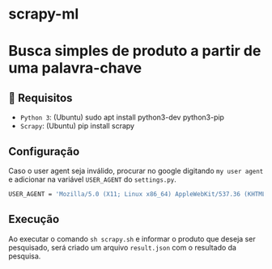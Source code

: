 # scrapy-ml
<h1> Busca simples de produto a partir de uma palavra-chave </h1>

## :hammer: Requisitos

- `Python 3`: (Ubuntu) sudo apt install python3-dev python3-pip
- `Scrapy`: (Ubuntu) pip install scrapy

## Configuração
Caso o user agent seja inválido, procurar no google digitando `my user agent` e adicionar na variável `USER_AGENT` do `settings.py`.
```bash
USER_AGENT = 'Mozilla/5.0 (X11; Linux x86_64) AppleWebKit/537.36 (KHTML, like Gecko) Chrome/102.0.0.0 Safari/537.36'
```
## Execução
Ao executar o comando `sh scrapy.sh` e informar o produto que deseja ser pesquisado, será criado um arquivo `result.json` com o resultado da pesquisa.
